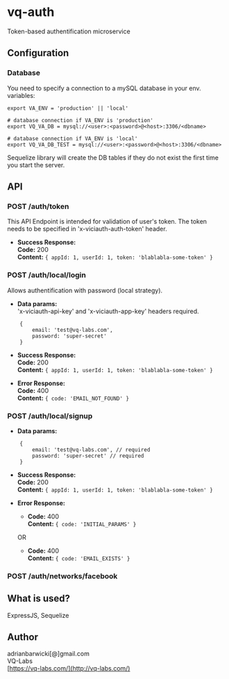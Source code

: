 # vq-auth
Token-based authentification microservice

## Configuration
### Database
You need to specify a connection to a mySQL database in your env. variables:

```
export VA_ENV = 'production' || 'local'

# database connection if VA_ENV is 'production'
export VQ_VA_DB = mysql://<user>:<password>@<host>:3306/<dbname>

# database connection if VA_ENV is 'local'
export VQ_VA_DB_TEST = mysql://<user>:<password>@<host>:3306/<dbname>
```

Sequelize library will create the DB tables if they do not exist the first time you start the server.

## API
### POST /auth/token
This API Endpoint is intended for validation of user's token. The token needs to be specified in 'x-viciauth-auth-token' header.

* **Success Response:**<br />
**Code:** 200 <br />
**Content:** `{ appId: 1, userId: 1, token: 'blablabla-some-token' }`

### POST /auth/local/login
Allows authentification with password (local strategy).

* **Data params:**<br />
'x-viciauth-api-key' and 'x-viciauth-app-key' headers required.
```
    {
        email: 'test@vq-labs.com',
        password: 'super-secret'
    }
```

* **Success Response:**<br />
**Code:** 200 <br />
**Content:** `{ appId: 1, userId: 1, token: 'blablabla-some-token' }`

* **Error Response:**<br />
**Code:** 400 <br />
**Content:** `{ code: 'EMAIL_NOT_FOUND' }`

### POST /auth/local/signup

* **Data params:**<br />
```
    {
        email: 'test@vq-labs.com', // required
        password: 'super-secret' // required
    }
```
* **Success Response:**<br />
**Code:** 200 <br />
**Content:** `{ appId: 1, userId: 1, token: 'blablabla-some-token' }`

* **Error Response:**<br />
    * **Code:** 400<br />
      **Content:** `{ code: 'INITIAL_PARAMS' }`

    OR

    * **Code:** 400<br />
      **Content:** `{ code: 'EMAIL_EXISTS' }`


### POST /auth/networks/facebook

## What is used?
ExpressJS, Sequelize

## Author
adrianbarwicki[@]gmail.com<br />
VQ-Labs<br />
[https://vq-labs.com/](http://vq-labs.com/)